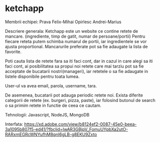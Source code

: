 # ketchapp

Membrii echipei:
Prava Felix-Mihai
Opirlesc Andrei-Marius

Descriere generala:
Ketchapp este un website ce contine retete de mancare. (ingrediente, timp de gatit, numar de persoane/portii)
Pentru fiecare reteta putem schimba numarul de portii, iar ingredientele se vor ajusta proportional. Mancarurile preferate pot sa fie adaugate la lista de favorite.

Poti cauta lista de retete fara sa iti faci cont, dar in cazul in care alegi sa iti faci cont, ai posibilitatea sa propui noi retete care mai tarziu pot sa fie acceptate de bucatarii nostri(manageri), iar retetele o sa fie adaugate in listele disponibile pentru toata lumea.

User-ul va avea email, parola, username, tara.

De asemenea, bucatarii pot adauga periodic retete noi. Exista diferite categorii de retete (ex. burgeri, pizza, paste), iar folosind butonul de search o sa primim retete in functie de ceea ce cautam.

Tehnologii: Javascript, NodeJS, MongoDB


Interfata: https://xd.adobe.com/view/b8124ef2-0087-45e0-beea-3a1095b807f5-ed41/?fbclid=IwAR3GBjpV_FomuUYpbXa2utO-RARxmEGRcWNYufhM8qnI6gLB-g8EKU9Zxto
